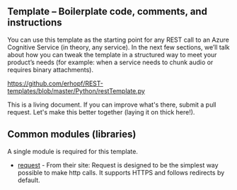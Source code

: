 ## Template – Boilerplate code, comments, and instructions
You can use this template as the starting point for any REST call to an Azure Cognitive Service (in theory, any service). In the next few sections, we’ll talk about how you can tweak the template in a structured way to meet your product’s needs (for example: when a service needs to chunk audio or requires binary attachments).

https://github.com/erhopf/REST-templates/blob/master/Python/restTemplate.py

This is a living document. If you can improve what's there, submit a pull request. Let's make this better together (laying it on thick here!).

## Common modules (libraries)

A single module is required for this template.

* [request](https://github.com/request/request) - From their site: Request is designed to be the simplest way possible to make http calls. It supports HTTPS and follows redirects by default.
